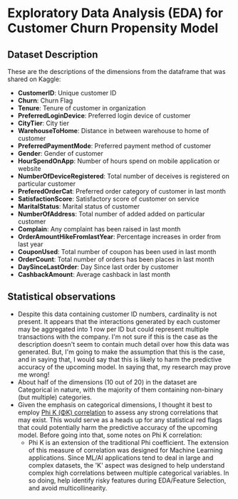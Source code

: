 # Exploratory Data Analysis (EDA) for Customer Churn Propensity Model
## Dataset Description
These are the descriptions of the dimensions from the dataframe that was shared on Kaggle:
- <b>CustomerID</b>: Unique customer ID
- <b>Churn</b>: Churn Flag
- <b>Tenure</b>: Tenure of customer in organization
- <b>PreferredLoginDevice</b>: Preferred login device of customer
- <b>CityTier</b>: City tier
- <b>WarehouseToHome</b>: Distance in between warehouse to home of customer
- <b>PreferredPaymentMode</b>: Preferred payment method of customer
- <b>Gender</b>: Gender of customer
- <b>HourSpendOnApp</b>: Number of hours spend on mobile application or website
- <b>NumberOfDeviceRegistered</b>: Total number of deceives is registered on particular customer
- <b>PreferedOrderCat</b>: Preferred order category of customer in last month
- <b>SatisfactionScore</b>: Satisfactory score of customer on service
- <b>MaritalStatus</b>: Marital status of customer
- <b>NumberOfAddress</b>: Total number of added added on particular customer
- <b>Complain</b>: Any complaint has been raised in last month
- <b>OrderAmountHikeFromlastYear</b>: Percentage increases in order from last year
- <b>CouponUsed</b>: Total number of coupon has been used in last month
- <b>OrderCount</b>: Total number of orders has been places in last month
- <b>DaySinceLastOrder</b>: Day Since last order by customer
- <b>CashbackAmount</b>: Average cashback in last month

## Statistical observations
- Despite this data containing customer ID numbers, cardinality is not present. It appears that the interactions generated by each customer may be aggregated into 1 row per ID but could represent multiple transactions with the company. I'm not sure if this is the case as the description doesn't seem to contain much detail over how this data was generated. But, I'm going to make the assumption that this is the case, and in saying that, I would say that this is likely to harm the predictive accuracy of the upcoming model. In saying that, my research may prove me wrong!
- About half of the dimensions (10 out of 20) in the dataset are Categorical in nature, with the majority of them containing non-binary (but multiple) categories.
- Given the emphasis on categorical dimensions, I thought it best to employ <a href='https://phik.readthedocs.io/en/latest/'>Phi K (ΦK) correlation</a> to assess any strong correlations that may exist. This would serve as a heads up for any statistical red flags that could potentially harm the predictive accuracy of the upcoming model. Before going into that, some notes on Phi K correlation:
    - Phi K is an extension of the traditional Phi coefficient. The extension of this measure of correlation was designed for Machine Learning applications. Since ML/AI applications tend to deal in large and complex datasets, the 'K' aspect was designed to help understand complex high correlations between multiple categorical variables. In so doing, help identify risky features during EDA/Feature Selection, and avoid multicollinearity.
